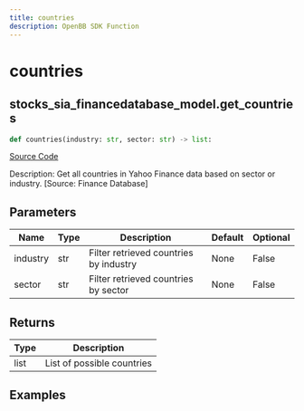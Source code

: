 ```yaml
---
title: countries
description: OpenBB SDK Function
---
```

# countries

## stocks_sia_financedatabase_model.get_countries

```python
def countries(industry: str, sector: str) -> list:
```
[Source Code](https://github.com/OpenBB-finance/OpenBBTerminal/tree/main/openbb_terminal/stocks/sector_industry_analysis/financedatabase_model.py#L18)

Description: Get all countries in Yahoo Finance data based on sector or industry. [Source: Finance Database]

## Parameters

| Name | Type | Description | Default | Optional |
| ---- | ---- | ----------- | ------- | -------- |
| industry | str | Filter retrieved countries by industry | None | False |
| sector | str | Filter retrieved countries by sector | None | False |

## Returns

| Type | Description |
| ---- | ----------- |
| list | List of possible countries |

## Examples

